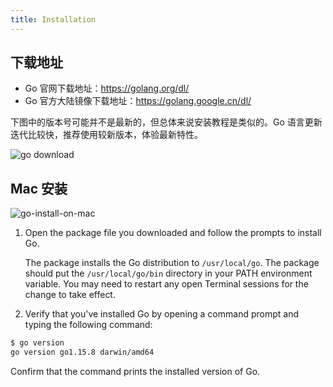 ```yaml
---
title: Installation
---
```


## 下载地址

- Go 官网下载地址：https://golang.org/dl/
- Go 官方大陆镜像下载地址：https://golang.google.cn/dl/

下图中的版本号可能并不是最新的，但总体来说安装教程是类似的。Go 语言更新迭代比较快，推荐使用较新版本，体验最新特性。

<Img src='https://cosmos-x.oss-cn-hangzhou.aliyuncs.com/FJBQf9.png' alt='go download'/>

## Mac 安装

<Img w="650" src='https://cosmos-x.oss-cn-hangzhou.aliyuncs.com/go-install-on-mac.png' alt='go-install-on-mac'/>

1. Open the package file you downloaded and follow the prompts to install Go.

   The package installs the Go distribution to `/usr/local/go`. The package should put the `/usr/local/go/bin` directory in your PATH environment variable. You may need to restart any open Terminal sessions for the change to take effect.

2. Verify that you've installed Go by opening a command prompt and typing the following command:

```bash
$ go version
go version go1.15.8 darwin/amd64
```

Confirm that the command prints the installed version of Go.
